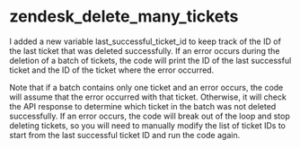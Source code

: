# zendesk_delete_many_tickets

I added a new variable last_successful_ticket_id to keep track of the ID of the last ticket that was deleted successfully. If an error occurs during the deletion of a batch of tickets, the code will print the ID of the last successful ticket and the ID of the ticket where the error occurred.

Note that if a batch contains only one ticket and an error occurs, the code will assume that the error occurred with that ticket. Otherwise, it will check the API response to determine which ticket in the batch was not deleted successfully. If an error occurs, the code will break out of the loop and stop deleting tickets, so you will need to manually modify the list of ticket IDs to start from the last successful ticket ID and run the code again.
